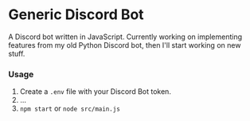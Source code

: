 # Generic Discord Bot

A Discord bot written in JavaScript. Currently working on implementing features from my old Python Discord bot, then I'll start working on new stuff. 

### Usage

1. Create a `.env` file with your Discord Bot token. 
2. ...
3. `npm start` or `node src/main.js`